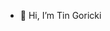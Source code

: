 - 👋 Hi, I’m Tin Goricki

<!---
GinToricki/GinToricki is a ✨ special ✨ repository because its `README.md` (this file) appears on your GitHub profile.
You can click the Preview link to take a look at your changes.
--->
